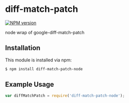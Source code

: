 diff-match-patch
========
[![NPM version](https://badge.fury.io/js/diff-match-patch-node.svg)](http://badge.fury.io/js/diff-match-patch-node)

node wrap of google-diff-match-patch

## Installation

This module is installed via npm:

``` bash
$ npm install diff-match-patch-node
```

## Example Usage

``` js
var diffMatchPatch = require('diff-match-patch-node');
```
